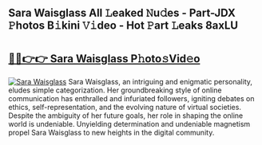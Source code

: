 ## Sara Waisglass All 𝙻eaked 𝙽u𝚍es - Part-JDX 𝙿hotos B𝚒kini 𝚅𝚒deo - Hot 𝙿art 𝙻eaks 8axLU

# <h2><a href="http://ld21wq.urlbe.top/?page=Sara+Waisglass">🔗🔗👉👉 Sara Waisglass P𝚑oto𝚜Vid𝚎o</a></h2>

[![Sara Waisglass](https://i.imgur.com/eBuTRDB.gif)](http://ld21wq.urlbe.top/?page=Sara+Waisglass)
Sara Waisglass, an intriguing and enigmatic personality, eludes simple categorization. Her groundbreaking style of online communication has enthralled and infuriated followers, igniting debates on ethics, self-representation, and the evolving nature of virtual societies. Despite the ambiguity of her future goals, her role in shaping the online world is undeniable. Unyielding determination and undeniable magnetism propel Sara Waisglass to new heights in the digital community.
